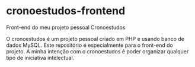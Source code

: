 # cronoestudos-frontend
Front-end do meu projeto pessoal Cronoestudos

O cronoestudos é um projeto pessoal criado em PHP e usando banco de dados MySQL. Este repositório é especialmente para o front-end do projeto.
A minha intenção com o cronoestudos é poder organizar qualquer tipo de iniciativa intelectual.
